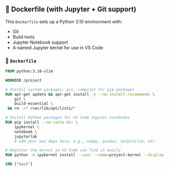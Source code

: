 ## 🐍 Dockerfile (with Jupyter + Git support)

This `Dockerfile` sets up a Python 3.10 environment with:

- Git
- Build tools
- Jupyter Notebook support
- A named Jupyter kernel for use in VS Code

### 📄 `Dockerfile`

```dockerfile
FROM python:3.10-slim

WORKDIR /project

# Install system packages: git, compiler for pip packages
RUN apt-get update && apt-get install -y --no-install-recommends \
    git \
    build-essential \
 && rm -rf /var/lib/apt/lists/*

# Install Python packages for VS Code Jupyter notebooks
RUN pip install --no-cache-dir \
    ipykernel \
    notebook \
    jupyterlab
    # add your own deps here, e.g., numpy, pandas, matplotlib, etc.

# Register the kernel so VS Code can find it easily
RUN python -m ipykernel install --user --name=project-kernel --display-name "Python 3.10 (Docker)"

CMD ["bash"]

